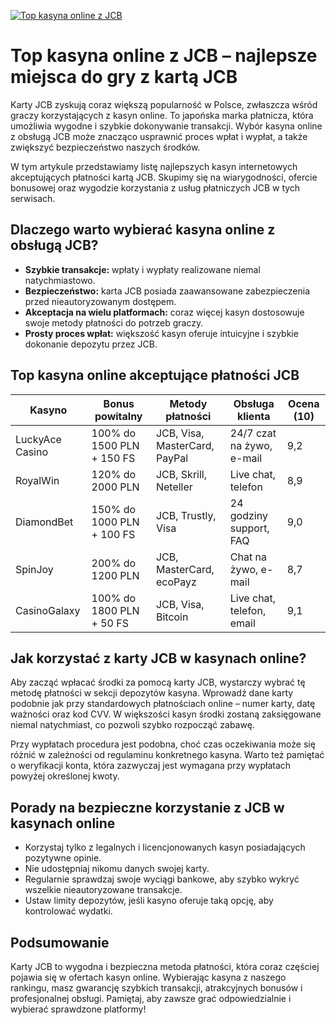 [![Top kasyna online z JCB](https://123-caf.pages.dev/gitsignup.png)](https://vrmoo.ru/Bt82HjjY)

<h1>Top kasyna online z JCB – najlepsze miejsca do gry z kartą JCB</h1> <p>Karty JCB zyskują coraz większą popularność w Polsce, zwłaszcza wśród graczy korzystających z kasyn online. To japońska marka płatnicza, która umożliwia wygodne i szybkie dokonywanie transakcji. Wybór kasyna online z obsługą JCB może znacząco usprawnić proces wpłat i wypłat, a także zwiększyć bezpieczeństwo naszych środków.</p> <p>W tym artykule przedstawiamy listę najlepszych kasyn internetowych akceptujących płatności kartą JCB. Skupimy się na wiarygodności, ofercie bonusowej oraz wygodzie korzystania z usług płatniczych JCB w tych serwisach.</p>  <h2>Dlaczego warto wybierać kasyna online z obsługą JCB?</h2> <ul> <li><strong>Szybkie transakcje:</strong> wpłaty i wypłaty realizowane niemal natychmiastowo.</li> <li><strong>Bezpieczeństwo:</strong> karta JCB posiada zaawansowane zabezpieczenia przed nieautoryzowanym dostępem.</li> <li><strong>Akceptacja na wielu platformach:</strong> coraz więcej kasyn dostosowuje swoje metody płatności do potrzeb graczy.</li> <li><strong>Prosty proces wpłat:</strong> większość kasyn oferuje intuicyjne i szybkie dokonanie depozytu przez JCB.</li> </ul>  <h2>Top kasyna online akceptujące płatności JCB</h2> <table>   <thead>     <tr>       <th>Kasyno</th>       <th>Bonus powitalny</th>       <th>Metody płatności</th>       <th>Obsługa klienta</th>       <th>Ocena (10)</th>     </tr>   </thead>   <tbody>     <tr>       <td>LuckyAce Casino</td>       <td>100% do 1500 PLN + 150 FS</td>       <td>JCB, Visa, MasterCard, PayPal</td>       <td>24/7 czat na żywo, e-mail</td>       <td>9,2</td>     </tr>     <tr>       <td>RoyalWin</td>       <td>120% do 2000 PLN</td>       <td>JCB, Skrill, Neteller</td>       <td>Live chat, telefon</td>       <td>8,9</td>     </tr>     <tr>       <td>DiamondBet</td>       <td>150% do 1000 PLN + 100 FS</td>       <td>JCB, Trustly, Visa</td>       <td>24 godziny support, FAQ</td>       <td>9,0</td>     </tr>     <tr>       <td>SpinJoy</td>       <td>200% do 1200 PLN</td>       <td>JCB, MasterCard, ecoPayz</td>       <td>Chat na żywo, e-mail</td>       <td>8,7</td>     </tr>     <tr>       <td>CasinoGalaxy</td>       <td>100% do 1800 PLN + 50 FS</td>       <td>JCB, Visa, Bitcoin</td>       <td>Live chat, telefon, email</td>       <td>9,1</td>     </tr>   </tbody> </table>  <h2>Jak korzystać z karty JCB w kasynach online?</h2> <p>Aby zacząć wpłacać środki za pomocą karty JCB, wystarczy wybrać tę metodę płatności w sekcji depozytów kasyna. Wprowadź dane karty podobnie jak przy standardowych płatnościach online – numer karty, datę ważności oraz kod CVV. W większości kasyn środki zostaną zaksięgowane niemal natychmiast, co pozwoli szybko rozpocząć zabawę.</p> <p>Przy wypłatach procedura jest podobna, choć czas oczekiwania może się różnić w zależności od regulaminu konkretnego kasyna. Warto też pamiętać o weryfikacji konta, która zazwyczaj jest wymagana przy wypłatach powyżej określonej kwoty.</p>  <h2>Porady na bezpieczne korzystanie z JCB w kasynach online</h2> <ul>   <li>Korzystaj tylko z legalnych i licencjonowanych kasyn posiadających pozytywne opinie.</li>   <li>Nie udostępniaj nikomu danych swojej karty.</li>   <li>Regularnie sprawdzaj swoje wyciągi bankowe, aby szybko wykryć wszelkie nieautoryzowane transakcje.</li>   <li>Ustaw limity depozytów, jeśli kasyno oferuje taką opcję, aby kontrolować wydatki.</li> </ul>  <h2>Podsumowanie</h2> <p>Karty JCB to wygodna i bezpieczna metoda płatności, która coraz częściej pojawia się w ofertach kasyn online. Wybierając kasyna z naszego rankingu, masz gwarancję szybkich transakcji, atrakcyjnych bonusów i profesjonalnej obsługi. Pamiętaj, aby zawsze grać odpowiedzialnie i wybierać sprawdzone platformy!</p>
